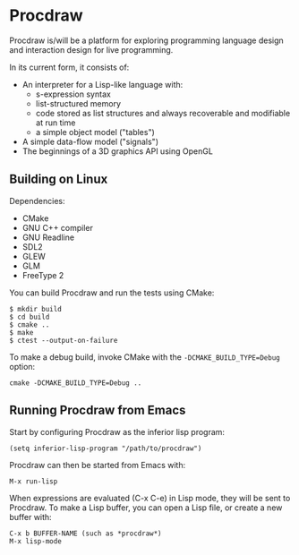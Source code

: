 Procdraw
========

Procdraw is/will be a platform for exploring programming language
design and interaction design for live programming.

In its current form, it consists of:

* An interpreter for a Lisp-like language with:
    * s-expression syntax
    * list-structured memory
    * code stored as list structures and always recoverable and
      modifiable at run time
    * a simple object model ("tables")
* A simple data-flow model ("signals")
* The beginnings of a 3D graphics API using OpenGL

Building on Linux
-----------------

Dependencies:

* CMake
* GNU C++ compiler
* GNU Readline
* SDL2
* GLEW
* GLM
* FreeType 2

You can build Procdraw and run the tests using CMake:

```
$ mkdir build
$ cd build
$ cmake ..
$ make
$ ctest --output-on-failure
```

To make a debug build, invoke CMake with the `-DCMAKE_BUILD_TYPE=Debug` option:

```
cmake -DCMAKE_BUILD_TYPE=Debug ..
```

Running Procdraw from Emacs
---------------------------

Start by configuring Procdraw as the inferior lisp program:

```
(setq inferior-lisp-program "/path/to/procdraw")
```

Procdraw can then be started from Emacs with:

```
M-x run-lisp
```

When expressions are evaluated (C-x C-e) in Lisp mode, they will be
sent to Procdraw. To make a Lisp buffer, you can open a Lisp file, or
create a new buffer with:

```
C-x b BUFFER-NAME (such as *procdraw*)
M-x lisp-mode
```
